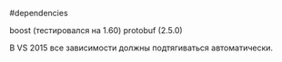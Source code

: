 #dependencies

boost (тестировался на 1.60)
protobuf (2.5.0)

В VS 2015 все зависимости должны подтягиваться автоматически.